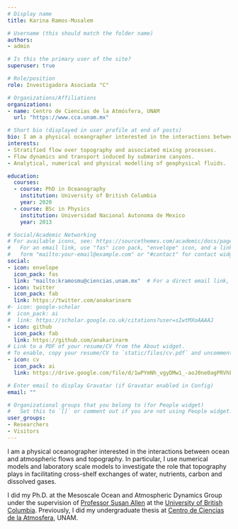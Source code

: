 ```yaml
---
# Display name
title: Karina Ramos-Musalem

# Username (this should match the folder name)
authors:
- admin

# Is this the primary user of the site?
superuser: true

# Role/position
role: Investigadora Asociada "C" 

# Organizations/Affiliations
organizations:
- name: Centro de Ciencias de la Atmósfera, UNAM
  url: "https://www.cca.unam.mx"

# Short bio (displayed in user profile at end of posts)
bio: I am a physical oceangrapher interested in the interactions between flow and topography.
interests:
- Stratified flow over topography and associated mixing processes.
- Flow dynamics and transport induced by submarine canyons.
- Analytical, numerical and physical modelling of geophysical fluids.

education:
  courses:
  - course: PhD in Oceanography
    institution: University of British Columbia
    year: 2020
  - course: BSc in Physics 
    institution: Universidad Nacional Autonoma de Mexico
    year: 2013

# Social/Academic Networking
# For available icons, see: https://sourcethemes.com/academic/docs/page-builder/#icons
#   For an email link, use "fas" icon pack, "envelope" icon, and a link in the
#   form "mailto:your-email@example.com" or "#contact" for contact widget.
social:
- icon: envelope
  icon_pack: fas
  link: "mailto:kramosmu@ciencias.unam.mx"  # For a direct email link, use "mailto:kramosmu@eoas.ubc.ca".
- icon: twitter
  icon_pack: fab
  link: https://twitter.com/anakarinarm
#- icon: google-scholar
#  icon_pack: ai
#  link: https://scholar.google.co.uk/citations?user=sIwtMXoAAAAJ
- icon: github
  icon_pack: fab
  link: https://github.com/anakarinarm
# Link to a PDF of your resume/CV from the About widget.
# To enable, copy your resume/CV to `static/files/cv.pdf` and uncomment the lines below.
- icon: cv
  icon_pack: ai
  link: https://drive.google.com/file/d/1wPYmNh_vgyDMw1_-aoJ0ne0agPRVhE5e/view?usp=sharing

# Enter email to display Gravatar (if Gravatar enabled in Config)
email: ""

# Organizational groups that you belong to (for People widget)
#   Set this to `[]` or comment out if you are not using People widget.
user_groups:
- Researchers
- Visitors
---
```


I am a physical oceanographer interested in the interactions between ocean and atmospheric flows and topography. In particular, I use numerical models and laboratory scale models to investigate the role that topography plays in facilitating cross-shelf exchanges of water, nutrients, carbon and dissolved gases.

 I did my Ph.D. at the Mesoscale Ocean and Atmospheric Dynamics Group under the supervision of [Professor Susan Allen](https://www.eoas.ubc.ca/~sallen/) at the [University of British Columbia](https://www.eoas.ubc.ca/). Previously, I did my undergraduate thesis at [Centro de Ciencias de la Atmosfera](https://www.atmosfera.unam.mx/), UNAM.
